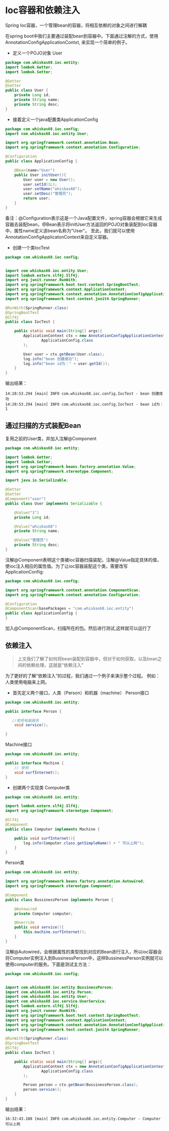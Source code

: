 # Ioc容器和依赖注入

Spring Ioc容器，一个管理bean的容器，将相互依赖的对象之间进行解耦

在spring boot中我们主要通过装配bean到容器中。下面通过注解的方式，使用AnnotationConfigApplicationContxt, 来实现一个简单的例子。

* 定义一个POJO对象 User
```java
package com.whiskas68.ioc.entity;
import lombok.Getter;
import lombok.Setter;

@Getter
@Setter
public class User {
    private Long id;
    private String name;
    private String desc;
}
```

* 接着定义一个java配置类ApplicationConfig
```java
package com.whiskas68.ioc.config;
import com.whiskas68.ioc.entity.User;

import org.springframework.context.annotation.Bean;
import org.springframework.context.annotation.Configuration;

@Configuration
public class ApplicationConfig {

    @Bean(name="User")
    public User initUser(){
        User user = new User();
        user.setId(1L);
        user.setName("whiskas68");
        user.setDesc("管理员");
        return user;
    }
}
```
备注：@Configuration表示这是一个Java配置文件，spring容器会根据它来生成容器去装配bean，@Bean表示将initUser方法返回的POJO对象装配到Ioc容器中，属性name定义该bean名称为"User"。
至此，我们就可以使用AnnotationConfigApplicatonContext来自定义容器。

* 创建一个类IocTest
```java
package com.whiskas68.ioc.config;


import com.whiskas68.ioc.entity.User;
import lombok.extern.slf4j.Slf4j;
import org.junit.runner.RunWith;
import org.springframework.boot.test.context.SpringBootTest;
import org.springframework.context.ApplicationContext;
import org.springframework.context.annotation.AnnotationConfigApplicationContext;
import org.springframework.test.context.junit4.SpringRunner;

@RunWith(SpringRunner.class)
@SpringBootTest
@Slf4j
public class IocTest {

    public static void main(String[] args){
        ApplicationContext ctx = new AnnotationConfigApplicationContext(
                ApplicationConfig.class
        );

        User user = ctx.getBean(User.class);
        log.info("bean 创建成功");
        log.info("bean id为：" + user.getId());
    }
}
```
输出结果：
```shell
14:28:53.294 [main] INFO com.whiskas68.ioc.config.IocTest - bean 创建成功
14:28:53.294 [main] INFO com.whiskas68.ioc.config.IocTest - bean id为：1
```

## 通过扫描的方式装配Bean
复用之前的User类，并加入注解@Component
```java
package com.whiskas68.ioc.entity;

import lombok.Getter;
import lombok.Setter;
import org.springframework.beans.factory.annotation.Value;
import org.springframework.stereotype.Component;

import java.io.Serializable;

@Getter
@Setter
@Component("user")
public class User implements Serializable {

    @Value("1")
    private Long id;

    @Value("whiskas68")
    private String name;

    @Value("管理员")
    private String desc;
}
```
注解@Component表明这个类被ioc容器扫描装配，注解@Value指定具体的值，使ioc注入相应的属性值。为了让ioc容器装配这个类，需要改写ApplicationConfig:
```java
package com.whiskas68.ioc.config;

import org.springframework.context.annotation.ComponentScan;
import org.springframework.context.annotation.Configuration;

@Configuration
@ComponentScan(basePackages = "com.whiskas68.ioc.entity")
public class ApplicationConfig {
}
```
加入@ComponentScan，扫描所在的包。然后进行测试,这样就可以运行了


## 依赖注入
> 上文我们了解了如何将bean装配到容器中，但对于如何获取，以及bean之间的依赖处理，这就是“依赖注入”

为了更好的了解“依赖注入”的过程，我们通过一个例子来演示整个过程。
例如：人类使用电脑来上网。
* 首先定义两个接口，人类（Person）和机器（machine）
Person接口
```java
package com.whiskas68.ioc.entity;

public interface Person {

   //使用电脑服务
    void service();

}
```
Machine接口
```java
package com.whiskas68.ioc.entity;

public interface Machine {
    // 使用
    void surfInternet();
}
```
* 创建两个实现类
Computer类
```java
package com.whiskas68.ioc.entity;

import lombok.extern.slf4j.Slf4j;
import org.springframework.stereotype.Component;

@Slf4j
@Component
public class Computer implements Machine {

    public void surfInternet(){
        log.info(Computer.class.getSimpleName() + " 可以上网");
    }
}
```
Person类
```java
package com.whiskas68.ioc.entity;

import org.springframework.beans.factory.annotation.Autowired;
import org.springframework.stereotype.Component;

@Component
public class BussinessPerson implements Person {

    @Autowired
    private Computer computer;

    @Override
    public void service(){
        this.machine.surfInternet();
    }
}

```
注解@Autowired，会根据属性的类型找到对应的Bean进行注入，所以ioc容器会将Computer实例注入到BussinessPerson中，这样BussinessPerson实例就可以使用computer的服务。下面是测试主方法：
```java
package com.whiskas68.ioc.config;


import com.whiskas68.ioc.entity.BussinessPerson;
import com.whiskas68.ioc.entity.Person;
import com.whiskas68.ioc.entity.User;
import com.whiskas68.ioc.service.UserService;
import lombok.extern.slf4j.Slf4j;
import org.junit.runner.RunWith;
import org.springframework.boot.test.context.SpringBootTest;
import org.springframework.context.ApplicationContext;
import org.springframework.context.annotation.AnnotationConfigApplicationContext;
import org.springframework.test.context.junit4.SpringRunner;

@RunWith(SpringRunner.class)
@SpringBootTest
@Slf4j
public class IocTest {

    public static void main(String[] args){
        ApplicationContext ctx = new AnnotationConfigApplicationContext(
                ApplicationConfig.class
        );

        Person person = ctx.getBean(BussinessPerson.class);
        person.service();
    }
}

```
输出结果：
```shell
16:32:43.188 [main] INFO com.whiskas68.ioc.entity.Computer - Computer 可以上网
```
